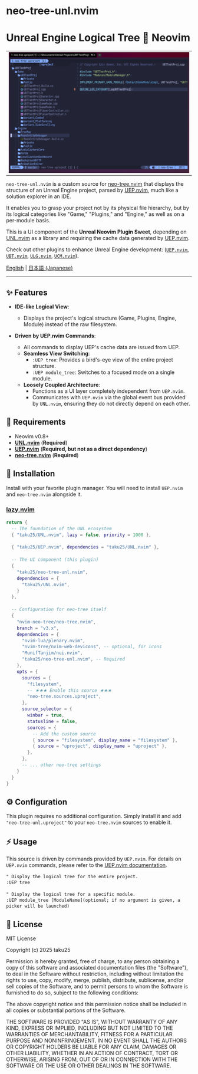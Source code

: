 # neo-tree-unl.nvim

# Unreal Engine Logical Tree 💓 Neovim

<table>
  <tr>
   <td><div align=center><img width="100%" alt="neo-tree-unl" src="https://raw.githubusercontent.com/taku25/neo-tree-unl.nvim/images/assets/main-image.png" /></div></td>
  </tr>
</table>

`neo-tree-unl.nvim` is a custom source for [neo-tree.nvim](https://github.com/nvim-neo-tree/neo-tree.nvim) that displays the structure of an Unreal Engine project, parsed by [UEP.nvim](https://github.com/taku25/UEP.nvim), much like a solution explorer in an IDE.

It enables you to grasp your project not by its physical file hierarchy, but by its logical categories like "Game," "Plugins," and "Engine," as well as on a per-module basis.

This is a UI component of the **Unreal Neovim Plugin Sweet**, depending on [UNL.nvim](https://github.com/taku25/UNL.nvim) as a library and requiring the cache data generated by [UEP.nvim](https://github.com/taku25/UEP.nvim).

Check out other plugins to enhance Unreal Engine development: ([`UEP.nvim`](https://github.com/taku25/UEP.nvim), [`UBT.nvim`](https://github.com/taku25/UBT.nvim), [`ULG.nvim`](https://github.com/taku25/ULG.nvim), [`UCM.nvim`](https://github.com/taku25/UCM.nvim)).

[English](README.md) | [日本語 (Japanese)](README_ja.md)

-----

## ✨ Features

  * **IDE-like Logical View**:
      * Displays the project's logical structure (Game, Plugins, Engine, Module) instead of the raw filesystem.

  * **Driven by UEP.nvim Commands**:
      * All commands to display UEP's cache data are issued from UEP.
    * **Seamless View Switching**:
      * `:UEP tree`: Provides a bird's-eye view of the entire project structure.
      * `:UEP module_tree`: Switches to a focused mode on a single module.
    * **Loosely Coupled Architecture**:
      * Functions as a UI layer completely independent from `UEP.nvim`.
      * Communicates with `UEP.nvim` via the global event bus provided by `UNL.nvim`, ensuring they do not directly depend on each other.

## 🔧 Requirements

  * Neovim v0.8+
  * [**UNL.nvim**](https://github.com/taku25/UNL.nvim) (**Required**)
  * [**UEP.nvim**](https://github.com/taku25/UEP.nvim) (**Required, but not as a direct dependency**)
  * [**neo-tree.nvim**](https://github.com/nvim-neo-tree/neo-tree.nvim) (**Required**)

## 🚀 Installation

Install with your favorite plugin manager. You will need to install `UEP.nvim` and `neo-tree.nvim` alongside it.

### [lazy.nvim](https://github.com/folke/lazy.nvim)

```lua
return {
  -- The foundation of the UNL ecosystem
  { "taku25/UNL.nvim", lazy = false, priority = 1000 },

  { "taku25/UEP.nvim", dependencies = "taku25/UNL.nvim" },

  -- The UI component (this plugin)
  { 
    "taku25/neo-tree-unl.nvim",
    dependencies = {
      "taku25/UNL.nvim",
    }
  },

  -- Configuration for neo-tree itself
  {
    "nvim-neo-tree/neo-tree.nvim",
    branch = "v3.x",
    dependencies = {
      "nvim-lua/plenary.nvim",
      "nvim-tree/nvim-web-devicons", -- optional, for icons
      "MunifTanjim/nui.nvim",
      "taku25/neo-tree-unl.nvim", -- Required
    },
    opts = {
      sources = {
        "filesystem",
        -- ★★★ Enable this source ★★★
        "neo-tree.sources.uproject",
      },
      source_selector = {
        winbar = true,
        statusline = false,
        sources = {
          -- Add the custom source
          { source = "filesystem", display_name = "filesystem" },
          { source = "uproject", display_name = "uproject" },
        },
      },
      -- ... other neo-tree settings
    }
  }
}
```

## ⚙️ Configuration

This plugin requires no additional configuration. Simply install it and add `"neo-tree-unl.uproject"` to your `neo-tree.nvim` sources to enable it.

## ⚡ Usage

This source is driven by commands provided by `UEP.nvim`.
For details on `UEP.nvim` commands, please refer to the [UEP.nvim documentation](https://github.com/taku25/UEP.nvim).

```viml
" Display the logical tree for the entire project.
:UEP tree

" Display the logical tree for a specific module.
:UEP module_tree [ModuleName](optional; if no argument is given, a picker will be launched)
```

## 📜 License

MIT License

Copyright (c) 2025 taku25

Permission is hereby granted, free of charge, to any person obtaining a copy
of this software and associated documentation files (the "Software"), to deal
in the Software without restriction, including without limitation the rights
to use, copy, modify, merge, publish, distribute, sublicense, and/or sell
copies of the Software, and to permit persons to whom the Software is
furnished to do so, subject to the following conditions:

The above copyright notice and this permission notice shall be included in all
copies or substantial portions of the Software.

THE SOFTWARE IS PROVIDED "AS IS", WITHOUT WARRANTY OF ANY KIND, EXPRESS OR
IMPLIED, INCLUDING BUT NOT LIMITED TO THE WARRANTIES OF MERCHANTABILITY,
FITNESS FOR A PARTICULAR PURPOSE AND NONINFRINGEMENT. IN NO EVENT SHALL THE
AUTHORS OR COPYRIGHT HOLDERS BE LIABLE FOR ANY CLAIM, DAMAGES OR OTHER
LIABILITY, WHETHER IN AN ACTION OF CONTRACT, TORT OR OTHERWISE, ARISING FROM,
OUT OF OR IN CONNECTION WITH THE SOFTWARE OR THE USE OR OTHER DEALINGS IN THE
SOFTWARE.
